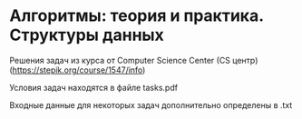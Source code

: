 # Алгоритмы: теория и практика. Структуры данных

Решения задач из курса от Computer Science Center (CS центр) (https://stepik.org/course/1547/info)

Условия задач находятся в файле tasks.pdf

Входные данные для некоторых задач дополнительно определены в .txt
